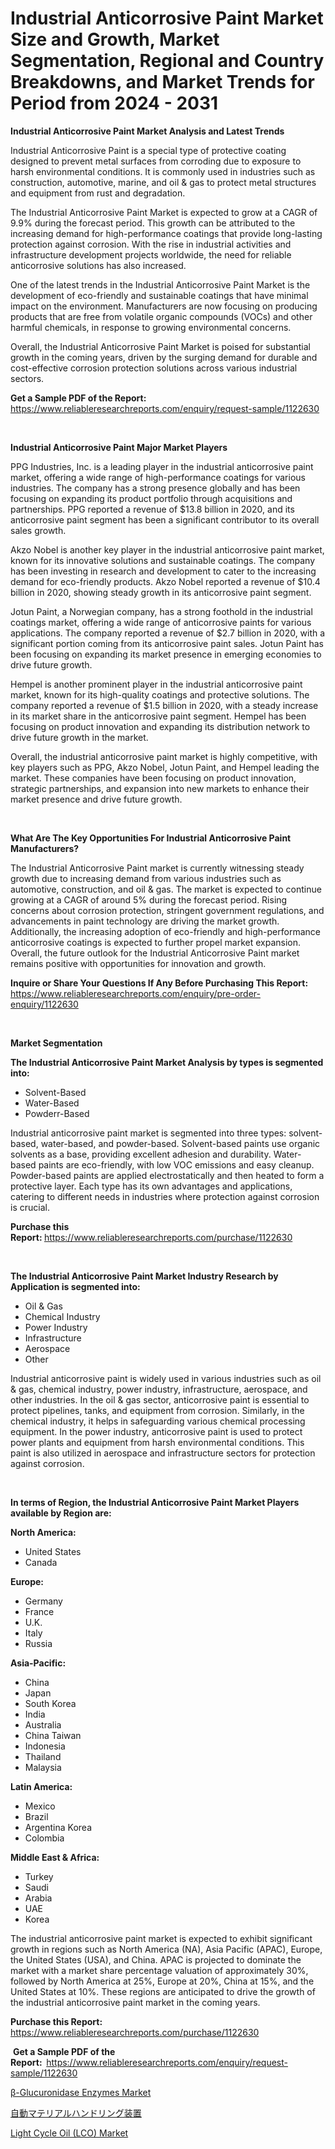 <p><h1>Industrial Anticorrosive Paint Market Size and Growth, Market Segmentation, Regional and Country Breakdowns, and Market Trends for Period from 2024 -  2031</h1></p><p><strong>Industrial Anticorrosive Paint Market Analysis and Latest Trends</strong></p>
<p><p>Industrial Anticorrosive Paint is a special type of protective coating designed to prevent metal surfaces from corroding due to exposure to harsh environmental conditions. It is commonly used in industries such as construction, automotive, marine, and oil & gas to protect metal structures and equipment from rust and degradation.</p><p>The Industrial Anticorrosive Paint Market is expected to grow at a CAGR of 9.9% during the forecast period. This growth can be attributed to the increasing demand for high-performance coatings that provide long-lasting protection against corrosion. With the rise in industrial activities and infrastructure development projects worldwide, the need for reliable anticorrosive solutions has also increased.</p><p>One of the latest trends in the Industrial Anticorrosive Paint Market is the development of eco-friendly and sustainable coatings that have minimal impact on the environment. Manufacturers are now focusing on producing products that are free from volatile organic compounds (VOCs) and other harmful chemicals, in response to growing environmental concerns.</p><p>Overall, the Industrial Anticorrosive Paint Market is poised for substantial growth in the coming years, driven by the surging demand for durable and cost-effective corrosion protection solutions across various industrial sectors.</p></p>
<p><strong>Get a Sample PDF of the Report:&nbsp;</strong> <a href="https://www.reliableresearchreports.com/enquiry/request-sample/1122630">https://www.reliableresearchreports.com/enquiry/request-sample/1122630</a></p>
<p>&nbsp;</p>
<p><strong>Industrial Anticorrosive Paint Major Market Players</strong></p>
<p><p>PPG Industries, Inc. is a leading player in the industrial anticorrosive paint market, offering a wide range of high-performance coatings for various industries. The company has a strong presence globally and has been focusing on expanding its product portfolio through acquisitions and partnerships. PPG reported a revenue of $13.8 billion in 2020, and its anticorrosive paint segment has been a significant contributor to its overall sales growth.</p><p>Akzo Nobel is another key player in the industrial anticorrosive paint market, known for its innovative solutions and sustainable coatings. The company has been investing in research and development to cater to the increasing demand for eco-friendly products. Akzo Nobel reported a revenue of $10.4 billion in 2020, showing steady growth in its anticorrosive paint segment.</p><p>Jotun Paint, a Norwegian company, has a strong foothold in the industrial coatings market, offering a wide range of anticorrosive paints for various applications. The company reported a revenue of $2.7 billion in 2020, with a significant portion coming from its anticorrosive paint sales. Jotun Paint has been focusing on expanding its market presence in emerging economies to drive future growth.</p><p>Hempel is another prominent player in the industrial anticorrosive paint market, known for its high-quality coatings and protective solutions. The company reported a revenue of $1.5 billion in 2020, with a steady increase in its market share in the anticorrosive paint segment. Hempel has been focusing on product innovation and expanding its distribution network to drive future growth in the market.</p><p>Overall, the industrial anticorrosive paint market is highly competitive, with key players such as PPG, Akzo Nobel, Jotun Paint, and Hempel leading the market. These companies have been focusing on product innovation, strategic partnerships, and expansion into new markets to enhance their market presence and drive future growth.</p></p>
<p>&nbsp;</p>
<p><strong>What Are The Key Opportunities For Industrial Anticorrosive Paint Manufacturers?</strong></p>
<p><p>The Industrial Anticorrosive Paint market is currently witnessing steady growth due to increasing demand from various industries such as automotive, construction, and oil & gas. The market is expected to continue growing at a CAGR of around 5% during the forecast period. Rising concerns about corrosion protection, stringent government regulations, and advancements in paint technology are driving the market growth. Additionally, the increasing adoption of eco-friendly and high-performance anticorrosive coatings is expected to further propel market expansion. Overall, the future outlook for the Industrial Anticorrosive Paint market remains positive with opportunities for innovation and growth.</p></p>
<p><strong>Inquire or Share Your Questions If Any Before Purchasing This Report:</strong> <a href="https://www.reliableresearchreports.com/enquiry/pre-order-enquiry/1122630">https://www.reliableresearchreports.com/enquiry/pre-order-enquiry/1122630</a></p>
<p>&nbsp;</p>
<p><strong>Market Segmentation</strong></p>
<p><strong>The Industrial Anticorrosive Paint Market Analysis by types is segmented into:</strong></p>
<p><ul><li>Solvent-Based</li><li>Water-Based</li><li>Powderr-Based</li></ul></p>
<p><p>Industrial anticorrosive paint market is segmented into three types: solvent-based, water-based, and powder-based. Solvent-based paints use organic solvents as a base, providing excellent adhesion and durability. Water-based paints are eco-friendly, with low VOC emissions and easy cleanup. Powder-based paints are applied electrostatically and then heated to form a protective layer. Each type has its own advantages and applications, catering to different needs in industries where protection against corrosion is crucial.</p></p>
<p><strong>Purchase this Report:&nbsp;</strong><a href="https://www.reliableresearchreports.com/purchase/1122630">https://www.reliableresearchreports.com/purchase/1122630</a></p>
<p>&nbsp;</p>
<p><strong>The Industrial Anticorrosive Paint Market Industry Research by Application is segmented into:</strong></p>
<p><ul><li>Oil & Gas</li><li>Chemical Industry</li><li>Power Industry</li><li>Infrastructure</li><li>Aerospace</li><li>Other</li></ul></p>
<p><p>Industrial anticorrosive paint is widely used in various industries such as oil & gas, chemical industry, power industry, infrastructure, aerospace, and other industries. In the oil & gas sector, anticorrosive paint is essential to protect pipelines, tanks, and equipment from corrosion. Similarly, in the chemical industry, it helps in safeguarding various chemical processing equipment. In the power industry, anticorrosive paint is used to protect power plants and equipment from harsh environmental conditions. This paint is also utilized in aerospace and infrastructure sectors for protection against corrosion.</p></p>
<p>&nbsp;</p>
<p><strong>In terms of Region, the Industrial Anticorrosive Paint Market Players available by Region are:</strong></p>
<p>
    <p> <strong> North America: </strong>
        <ul>
            <li>United States</li>
            <li>Canada</li>
        </ul>
        </p> 
    <p> <strong> Europe: </strong>
        <ul>
            <li>Germany</li>
            <li>France</li>
            <li>U.K.</li>
            <li>Italy</li>
            <li>Russia</li>
        </ul>
        </p> 
    <p> <strong> Asia-Pacific: </strong>
        <ul>
            <li>China</li>
            <li>Japan</li>
            <li>South Korea</li>
            <li>India</li>
            <li>Australia</li>
            <li>China Taiwan</li>
            <li>Indonesia</li>
            <li>Thailand</li>
            <li>Malaysia</li>
        </ul>
        </p> 
    <p> <strong> Latin America: </strong>
        <ul>
            <li>Mexico</li>
            <li>Brazil</li>
            <li>Argentina Korea</li>
            <li>Colombia</li>
        </ul>
        </p> 
    <p> <strong> Middle East & Africa: </strong>
        <ul>
            <li>Turkey</li>
            <li>Saudi</li>
            <li>Arabia</li>
            <li>UAE</li>
            <li>Korea</li>
        </ul>
    </p>
    </p>
<p><p>The industrial anticorrosive paint market is expected to exhibit significant growth in regions such as North America (NA), Asia Pacific (APAC), Europe, the United States (USA), and China. APAC is projected to dominate the market with a market share percentage valuation of approximately 30%, followed by North America at 25%, Europe at 20%, China at 15%, and the United States at 10%. These regions are anticipated to drive the growth of the industrial anticorrosive paint market in the coming years.</p></p>
<p><strong>Purchase this Report: </strong><a href="https://www.reliableresearchreports.com/purchase/1122630">https://www.reliableresearchreports.com/purchase/1122630</a></p>
<p>&nbsp;<strong>Get a Sample PDF of the Report:&nbsp;&nbsp;</strong><a href="https://www.reliableresearchreports.com/enquiry/request-sample/1122630">https://www.reliableresearchreports.com/enquiry/request-sample/1122630</a></p>
<p><strong></strong></p>
<p><p><a href="https://cat-emmental-94b.notion.site/Glucuronidase-Enzymes-Market-Dynamics-2024-2031-Also-about-Its-Market-Trends-Projections-and-Oppo-6a04297eabb74271be0eb90c34095f52">β-Glucuronidase Enzymes Market</a></p><p><a href="https://medium.com/@leigh4852023/%E6%AC%A1%E3%81%AE%E6%96%87%E3%82%92%E6%97%A5%E6%9C%AC%E8%AA%9E%E3%81%AB%E7%BF%BB%E8%A8%B3%E3%81%99%E3%82%8B%E3%81%A8-%E8%87%AA%E5%8B%95%E7%89%A9%E6%B5%81%E6%A9%9F%E5%99%A8%E5%B8%82%E5%A0%B4%E3%81%AE%E5%88%86%E6%9E%90-%E3%82%B0%E3%83%AD%E3%83%BC%E3%83%90%E3%83%AB%E7%94%A3%E6%A5%AD%E3%81%AE%E8%A6%8B%E9%80%9A%E3%81%97%E3%81%A8%E4%BA%88%E6%B8%AC-2024%E5%B9%B4%E3%81%8B%E3%82%892031%E5%B9%B4-%E3%81%A8%E3%81%AA%E3%82%8A%E3%81%BE%E3%81%99-b25894125ed5">自動マテリアルハンドリング装置</a></p><p><a href="https://github.com/nicholepatriciadoylenwnrjr0/Market-Research-Report-List-1/blob/main/light-cycle-oil-lco-market.md">Light Cycle Oil (LCO) Market</a></p></p>